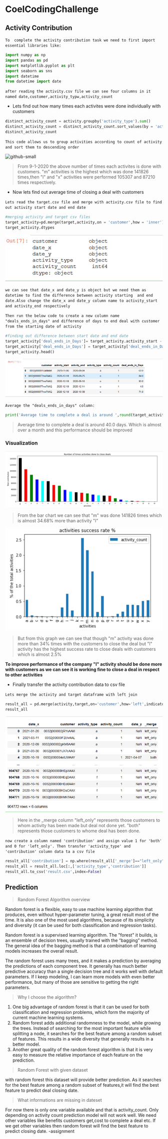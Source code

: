 # CoelCodingChallenge
## Activity Contribution
`To  complete the activity contribution task we need to first import essential libraries like:`
```python
import numpy as np
import pandas as pd 
import matplotlib.pyplot as plt
import seaborn as sns
import datetime
from datetime import date
```

`after reading the activity.csv file we can see four columns in it named date,customer,activity_typw,activity_count`

* Lets find out how many times each activites were done individually with customers

```python
distinct_activity_count = activity.groupby('activity_type').sum()
distinct_activity_count = distinct_activity_count.sort_values(by = 'activity_count',ascending = False)
distinct_activity_count
````

`This code allows us to group activities according to count of activity and sort them to descending order `

![github-small](https://github.com/sadnanMohosin/CoelCodingChallenge/blob/main/images/1.PNG)
>From 9-1-2020 the above number of times each activites is done with customers. "m" activities is the highest which was done 141826 times,then "l" and "x" activities were performed 105307 and 87210 times respectively.

* Now lets find out average time of closing a deal with customers

`Lets read the target.csv file and merge with activity.csv file to find out activity start date and end date`
```python
#merging activity and target csv files
target_activity=pd.merge(target,activity,on = 'customer',how = 'inner')
target_activity.dtypes
```
![2](https://github.com/sadnanMohosin/CoelCodingChallenge/blob/main/images/2.PNG)


`we can see that date_x and date_y is object but we need them as datetime to find the difference between activity starting  and end date.Also change the date_x and date_y column name to activity_start and activity_end respectively`

`Then run the below code to create a new column name "deals_ends_in_days" and difference of days to end deal with customer from the starting date of activity`

```python
#finding out difference between start date and end date
target_activity['deal_ends_in_Days']= target_activity.activity_start - target_activity.activity_end
target_activity['deal_ends_in_Days'] = target_activity['deal_ends_in_Days']/ np.timedelta64(1,'D')
target_activity.head()
```

![3](https://github.com/sadnanMohosin/CoelCodingChallenge/blob/main/images/3.PNG)


`Average the "deals_ends_in_days" column: `

```python
print('Average time to complete a deal is around ',round(target_activity.deal_ends_in_Days.mean(),0),'days')
```

> Average time to complete a deal is around  40.0 days. Which is almost over a month and this performance should be improved

### Visualization
![4](https://github.com/sadnanMohosin/CoelCodingChallenge/blob/main/images/4.PNG)


> From the bar chart we can see that "m" was done 141826 times which is almost 34.68% more than activity "l"

![5](https://github.com/sadnanMohosin/CoelCodingChallenge/blob/main/images/5.PNG)


> But from this graph we can see that though "m" activity was done more than 34% times with the customers to close the deal but "l" activity has the highest success rate to close deals with customers which is almost 2.5%

**To improve performance of the company "l" activity should be done more with customers as we can see it is working fine to close a deal in respect to other activities**

* Finally transfer the activity contribution data to csv file

`Lets merge the activity and target dataframe with left join`

```python
result_all = pd.merge(activity,target,on='customer',how='left',indicator=True)
result_all
```

![6](https://github.com/sadnanMohosin/CoelCodingChallenge/blob/main/images/6.PNG)

> Here in the _merge column "left_only" represents those customers to whom activity has been made but deal not done yet. "both" represents those customers to whome deal has been done.

`now create a column named 'contribution' and assign value 1 for 'both' and 0 for 'left_only'. Then transfer 'activity_type' and 'contribution' column data ta a csv file`

```python
result_all['contribution'] = np.where(result_all['_merge']=="left_only",0,1)
result_all = result_all.loc[:,['activity_type','contribution']]
result_all.to_csv('result.csv',index=False)
```

## Prediction

> Random Forest Algorithm overview

Random forest is a flexible, easy to use machine learning algorithm that produces, even without hyper-parameter tuning, a great result most of the time. It is also one of the most used algorithms, because of its simplicity and diversity (it can be used for both classification and regression tasks).

Random forest is a supervised learning algorithm. The "forest" it builds, is an ensemble of decision trees, usually trained with the “bagging” method. The general idea of the bagging method is that a combination of learning models increases the overall result.

The random forest uses many trees, and it makes a prediction by averaging the predictions of each component tree. It generally has much better predictive accuracy than a single decision tree and it works well with default parameters. If I keep modeling, I can learn more models with even better performance, but many of those are sensitive to getting the right parameters.

> Why I choose the algorithm?

1. One big advantage of random forest is that it can be used for both classification and regression problems, which form the majority of current machine learning systems.
2. Random forest adds additional randomness to the model, while growing the trees. Instead of searching for the most important feature while splitting a node, it searches for the best feature among a random subset of features. This results in a wide diversity that generally results in a better model.
3. Another great quality of the random forest algorithm is that it is very easy to measure the relative importance of each feature on the prediction. 

> Random Forest with given dataset

with random forest this dataset will provide better prediction. As it searches for the best feature among a random subset of features,it will find the best feature to predict deal closing date.

> What informations are missing in dateset

For now there is only one variable available and that is activity_count. Only depending on activity count prediction model will not work well. We need other variables like benefits customers get,cost to complete a deal etc. If we get other variables then random forest will find the best feature to predict closing date.
-assignment



